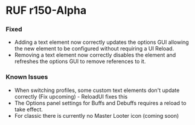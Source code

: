 # RUF r150-Alpha
### Fixed
* Adding a text element now correctly updates the options GUI allowing the new element to be configured without requiring a UI Reload.
* Removing a text element now correctly disables the element and refreshes the options GUI to remove references to it.

### Known Issues
* When switching profiles, some custom text elements don't update correctly (Fix upcoming) - ReloadUI fixes this
* The Options panel settings for Buffs and Debuffs requires a reload to take effect.
* For classic there is currently no Master Looter icon (coming soon)

